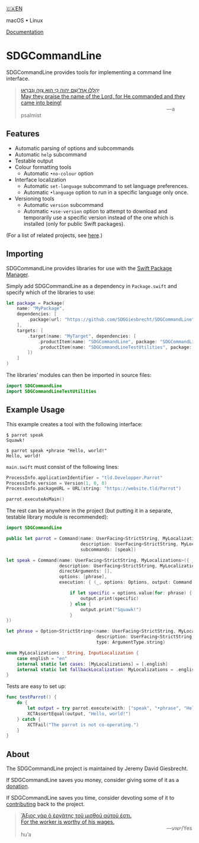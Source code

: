 <!--
 README.md

 This source file is part of the SDGCommandLine open source project.
 https://sdggiesbrecht.github.io/SDGCommandLine/SDGCommandLine

 Copyright ©2017–2018 Jeremy David Giesbrecht and the SDGCommandLine project contributors.

 Soli Deo gloria.

 Licensed under the Apache Licence, Version 2.0.
 See http://www.apache.org/licenses/LICENSE-2.0 for licence information.
 -->

[🇨🇦EN](Documentation/🇨🇦EN%20Read%20Me.md)

macOS • Linux

[Documentation](https://sdggiesbrecht.github.io/SDGCommandLine/%F0%9F%87%A8%F0%9F%87%A6EN)

# SDGCommandLine

SDGCommandLine provides tools for implementing a command line interface.

> [יְהַלְלוּ אֶת־שֵׁם יהוה כִּי הוּא צִוָּה וְנִבְרָאוּ׃<br>May they praise the name of the Lord, for He commanded and they came into being!](https://www.biblegateway.com/passage/?search=Psalm+148&version=WLC;NIV)<br>&nbsp;&nbsp;&nbsp;&nbsp;&nbsp;&nbsp;&nbsp;&nbsp;&nbsp;&nbsp;&nbsp;&nbsp;&nbsp;&nbsp;&nbsp;&nbsp;&nbsp;&nbsp;&nbsp;&nbsp;&nbsp;&nbsp;&nbsp;&nbsp;&nbsp;&nbsp;&nbsp;&nbsp;&nbsp;&nbsp;&nbsp;&nbsp;&nbsp;&nbsp;&nbsp;&nbsp;&nbsp;&nbsp;&nbsp;&nbsp;&nbsp;&nbsp;&nbsp;&nbsp;&nbsp;&nbsp;&nbsp;&nbsp;&nbsp;&nbsp;&nbsp;&nbsp;&nbsp;&nbsp;&nbsp;&nbsp;&nbsp;&nbsp;&nbsp;&nbsp;&nbsp;&nbsp;&nbsp;&nbsp;&nbsp;&nbsp;&nbsp;&nbsp;&nbsp;&nbsp;&nbsp;&nbsp;&nbsp;&nbsp;&nbsp;&nbsp;&nbsp;&nbsp;&nbsp;&nbsp;&nbsp;&nbsp;&nbsp;&nbsp;&nbsp;&nbsp;&nbsp;&nbsp;&nbsp;&nbsp;&nbsp;&nbsp;&nbsp;&nbsp;&nbsp;&nbsp;&nbsp;&nbsp;&nbsp;&nbsp;―a psalmist

## Features

- Automatic parsing of options and subcommands
- Automatic `help` subcommand
- Testable output
- Colour formatting tools
  - Automatic `•no‐colour` option
- Interface localization
  - Automatic `set‐language` subcommand to set language preferences.
  - Automatic `•language` option to run in a specific language only once.
- Versioning tools
  - Automatic `version` subcommand
  - Automatic `•use‐version` option to attempt to download and temporarily use a specific version instead of the one which is installed (only for public Swift packages).

(For a list of related projects, see [here](Documentation/🇨🇦EN%20Related%20Projects.md).)

## Importing

SDGCommandLine provides libraries for use with the [Swift Package Manager](https://swift.org/package-manager/).

Simply add SDGCommandLine as a dependency in `Package.swift` and specify which of the libraries to use:

```swift
let package = Package(
    name: "MyPackage",
    dependencies: [
        .package(url: "https://github.com/SDGGiesbrecht/SDGCommandLine", .upToNextMinor(from: Version(0, 3, 3))),
    ],
    targets: [
        .target(name: "MyTarget", dependencies: [
            .productItem(name: "SDGCommandLine", package: "SDGCommandLine"),
            .productItem(name: "SDGCommandLineTestUtilities", package: "SDGCommandLine"),
        ])
    ]
)
```

The libraries’ modules can then be imported in source files:

```swift
import SDGCommandLine
import SDGCommandLineTestUtilities
```

## Example Usage

This example creates a tool with the following interface:

```shell
$ parrot speak
Squawk!

$ parrot speak •phrase "Hello, world!"
Hello, world!
```

`main.swift` must consist of the following lines:

```swift
ProcessInfo.applicationIdentifier = "tld.Developper.Parrot"
ProcessInfo.version = Version(1, 0, 0)
ProcessInfo.packageURL = URL(string: "https://website.tld/Parrot")

parrot.executeAsMain()
```

The rest can be anywhere in the project (but putting it in a separate, testable library module is recommended):

```swift
import SDGCommandLine

public let parrot = Command(name: UserFacing<StrictString, MyLocalizations>({ _ in "parrot" }),
                            description: UserFacing<StrictString, MyLocalizations>({ _ in "behaves like a parrot." }),
                            subcommands: [speak])

let speak = Command(name: UserFacing<StrictString, MyLocalizations>({ _ in "speak" }),
                    description: UserFacing<StrictString, MyLocalizations>({ _ in "speaks." }),
                    directArguments: [],
                    options: [phrase],
                    execution: { (_, options: Options, output: Command.Output) throws -> Void in

                        if let specific = options.value(for: phrase) {
                            output.print(specific)
                        } else {
                            output.print("Squawk!")
                        }
})

let phrase = Option<StrictString>(name: UserFacing<StrictString, MyLocalizations>({ _ in "phrase" }),
                                  description: UserFacing<StrictString, MyLocalizations>({ _ in "A custom phrase to speak." }),
                                  type: ArgumentType.string)

enum MyLocalizations : String, InputLocalization {
    case english = "en"
    internal static let cases: [MyLocalizations] = [.english]
    internal static let fallbackLocalization: MyLocalizations = .english
}
```

Tests are easy to set up:

```swift
func testParrot() {
    do {
        let output = try parrot.execute(with: ["speak", "•phrase", "Hello, world!"])
        XCTAssertEqual(output, "Hello, world!")
    } catch {
        XCTFail("The parrot is not co‐operating.")
    }
}
```

## About

The SDGCommandLine project is maintained by Jeremy David Giesbrecht.

If SDGCommandLine saves you money, consider giving some of it as a [donation](https://paypal.me/JeremyGiesbrecht).

If SDGCommandLine saves you time, consider devoting some of it to [contributing](https://github.com/SDGGiesbrecht/SDGCommandLine) back to the project.

> [Ἄξιος γὰρ ὁ ἐργάτης τοῦ μισθοῦ αὐτοῦ ἐστι.<br>For the worker is worthy of his wages.](https://www.biblegateway.com/passage/?search=Luke+10&version=SBLGNT;NIV)<br>&nbsp;&nbsp;&nbsp;&nbsp;&nbsp;&nbsp;&nbsp;&nbsp;&nbsp;&nbsp;&nbsp;&nbsp;&nbsp;&nbsp;&nbsp;&nbsp;&nbsp;&nbsp;&nbsp;&nbsp;&nbsp;&nbsp;&nbsp;&nbsp;&nbsp;&nbsp;&nbsp;&nbsp;&nbsp;&nbsp;&nbsp;&nbsp;&nbsp;&nbsp;&nbsp;&nbsp;&nbsp;&nbsp;&nbsp;&nbsp;&nbsp;&nbsp;&nbsp;&nbsp;&nbsp;&nbsp;&nbsp;&nbsp;&nbsp;&nbsp;&nbsp;&nbsp;&nbsp;&nbsp;&nbsp;&nbsp;&nbsp;&nbsp;&nbsp;&nbsp;&nbsp;&nbsp;&nbsp;&nbsp;&nbsp;&nbsp;&nbsp;&nbsp;&nbsp;&nbsp;&nbsp;&nbsp;&nbsp;&nbsp;&nbsp;&nbsp;&nbsp;&nbsp;&nbsp;&nbsp;&nbsp;&nbsp;&nbsp;&nbsp;&nbsp;&nbsp;&nbsp;&nbsp;&nbsp;&nbsp;&nbsp;&nbsp;&nbsp;&nbsp;&nbsp;&nbsp;&nbsp;&nbsp;&nbsp;&nbsp;―‎ישוע/Yeshuʼa
